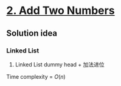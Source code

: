 
# [2. Add Two Numbers](https://leetcode.com/problems/add-two-numbers/description/)

## Solution idea
### Linked List
1. Linked List dummy head + 加法进位

Time complexity = $O(n)$